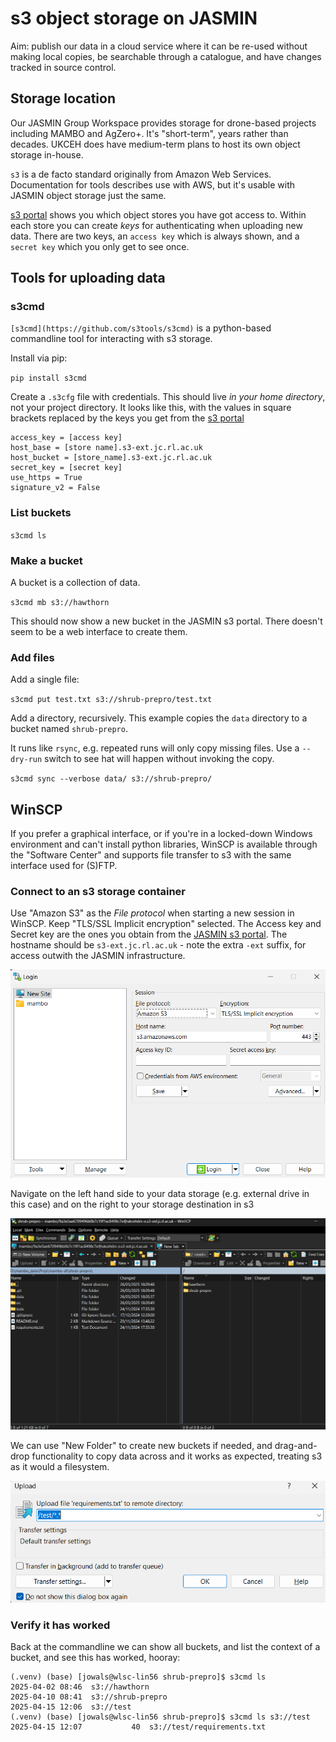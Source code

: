 # s3 object storage on JASMIN

Aim: publish our data in a cloud service where it can be re-used without making local copies, be searchable through a catalogue, and have changes tracked in source control.

## Storage location 

Our JASMIN Group Workspace provides storage for drone-based projects including MAMBO and AgZero+. It's "short-term", years rather than decades. UKCEH does have medium-term plans to host its own object storage in-house.

`s3` is a de facto standard originally from Amazon Web Services. Documentation for tools describes use with AWS, but it's usable with JASMIN object storage just the same.

[s3 portal](https://s3-portal.jasmin.ac.uk/) shows you which object stores you have got access to. Within each store you can create _keys_ for authenticating when uploading new data. There are two keys, an `access key` which is always shown, and a `secret key` which you only get to see once.

## Tools for uploading data

### s3cmd

`[s3cmd](https://github.com/s3tools/s3cmd)` is a python-based commandline tool for interacting with s3 storage.

Install via pip:

`pip install s3cmd`

Create a `.s3cfg` file with credentials. This should live _in your home directory_, not your project directory. It looks like this, with the values in square brackets replaced by the keys you get from the [s3 portal](https://s3-portal.jasmin.ac.uk/)

```
access_key = [access key] 
host_base = [store name].s3-ext.jc.rl.ac.uk
host_bucket = [store_name].s3-ext.jc.rl.ac.uk
secret_key = [secret key] 
use_https = True
signature_v2 = False 
```

### List buckets

`s3cmd ls`

### Make a bucket

A bucket is a collection of data. 

`s3cmd mb s3://hawthorn`

This should now show a new bucket in the JASMIN s3 portal. There doesn't seem to be a web interface to create them.

### Add files

Add a single file: 

`s3cmd put test.txt s3://shrub-prepro/test.txt`

Add a directory, recursively. This example copies the `data` directory to a bucket named `shrub-prepro`.

It runs like `rsync`, e.g. repeated runs will only copy missing files. Use a `--dry-run` switch to see hat will happen without invoking the copy.

`s3cmd sync --verbose data/ s3://shrub-prepro/`



## WinSCP

If you prefer a graphical interface, or if you're in a locked-down Windows environment and can't install python libraries, WinSCP is available through the "Software Center" and supports file transfer to s3 with the same interface used for (S)FTP.

### Connect to an s3 storage container

Use "Amazon S3" as the _File protocol_ when starting a new session in WinSCP. Keep "TLS/SSL Implicit encryption" selected. The Access key and Secret key are the ones you obtain from the [JASMIN s3 portal](https://s3-portal.jasmin.ac.uk/). The hostname should be `s3-ext.jc.rl.ac.uk` - note the extra `-ext` suffix, for access outwith the JASMIN infrastructure.

![Startup screen of WinSCP showing where to put the S3 connection details](images/s3/connect_s3_store.png)

Navigate on the left hand side to your data storage (e.g. external drive in this case) and on the right to your storage destination in s3 

![WinSCP default landing screen, showing an external drive on the left and the listing for s3 on the right](images/s3/winscp_1.png)

We can use "New Folder" to create new buckets if needed, and drag-and-drop functionality to copy data across and it works as expected, treating s3 as it would a filesystem.

![WinSCP transfer confirmation popup window, showing where a test file will be saved](images/s3/create_bucket_upload.png)

### Verify it has worked

Back at the commandline we can show all buckets, and list the context of a bucket, and see this has worked, hooray:

```
(.venv) (base) [jowals@wlsc-lin56 shrub-prepro]$ s3cmd ls
2025-04-02 08:46  s3://hawthorn
2025-04-10 08:41  s3://shrub-prepro
2025-04-15 12:06  s3://test
(.venv) (base) [jowals@wlsc-lin56 shrub-prepro]$ s3cmd ls s3://test
2025-04-15 12:07           40  s3://test/requirements.txt
```




